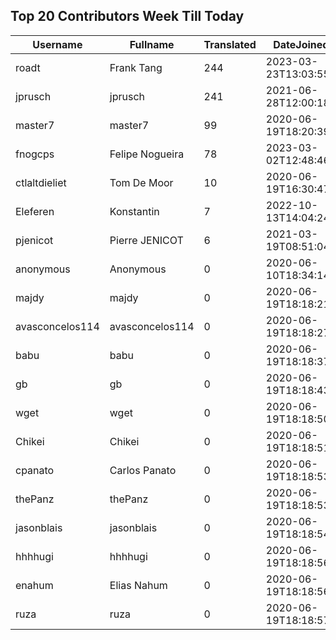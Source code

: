 ## Top 20 Contributors Week Till Today ##
|Username|Fullname|Translated|DateJoined|
|--------|--------|----------|----------|
|roadt|Frank Tang|244|2023-03-23T13:03:55.|
|jprusch|jprusch|241|2021-06-28T12:00:18.|
|master7|master7|99|2020-06-19T18:20:39.|
|fnogcps|Felipe Nogueira|78|2023-03-02T12:48:46.|
|ctlaltdieliet|Tom De Moor|10|2020-06-19T16:30:47Z|
|Eleferen|Konstantin|7|2022-10-13T14:04:24Z|
|pjenicot|Pierre JENICOT|6|2021-03-19T08:51:04.|
|anonymous|Anonymous|0|2020-06-10T18:34:14.|
|majdy|majdy|0|2020-06-19T18:18:21.|
|avasconcelos114|avasconcelos114|0|2020-06-19T18:18:27Z|
|babu|babu|0|2020-06-19T18:18:37.|
|gb|gb|0|2020-06-19T18:18:43.|
|wget|wget|0|2020-06-19T18:18:50Z|
|Chikei|Chikei|0|2020-06-19T18:18:51Z|
|cpanato|Carlos Panato|0|2020-06-19T18:18:53Z|
|thePanz|thePanz|0|2020-06-19T18:18:53Z|
|jasonblais|jasonblais|0|2020-06-19T18:18:54Z|
|hhhhugi|hhhhugi|0|2020-06-19T18:18:56.|
|enahum|Elias  Nahum|0|2020-06-19T18:18:56Z|
|ruza|ruza|0|2020-06-19T18:18:57.|
